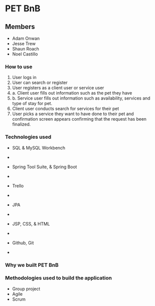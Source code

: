 # PET BnB
## Members
- Adam Onwan
- Jesse Trew
- Shaun Roach
- Noel Castillo
### How to use
1. User logs in
2. User can search or register
3. User registers as a client user or service user
4. a. Client user fills out information such as the pet they have
4. b. Service user fills out information  such as availability, services and type of stay for pet.
5. Client user conducts search for services for their pet
6. User picks a service they want to have done to their pet and confirmation screen appears confirming that the request has been finalized.
### Technologies used
* SQL & MySQL Workbench
-
* Spring Tool Suite, & Spring Boot
-
* Trello
-
* JPA
-
* JSP, CSS, & HTML
-
* Github, Git
-
### Why we built PET BnB
### Methodologies used to build the application
- Group project
- Agile
- Scrum
